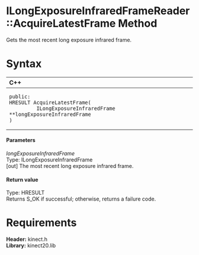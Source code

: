 ILongExposureInfraredFrameReader::AcquireLatestFrame Method  
===========================================================  

Gets the most recent long exposure infrared frame. <span id="syntaxSection"></span>

Syntax  
======  

<table>
<colgroup>
<col width="100%" />
</colgroup>
<thead>
<tr class="header">
<th align="left">C++</th>
</tr>
</thead>
<tbody>
<tr class="odd">
<td align="left"><pre><code>public:  
HRESULT AcquireLatestFrame(  
         ILongExposureInfraredFrame **longExposureInfraredFrame  
)</code></pre></td>
</tr>
</tbody>
</table>

<span id="ID4EG"></span>
#### Parameters  

*longExposureInfraredFrame*    
Type: ILongExposureInfraredFrame  
[out] The most recent long exposure infrared frame.  

<span id="ID4EP"></span>
#### Return value  

Type: HRESULT  
Returns S\_OK if successful; otherwise, returns a failure code.  

<span id="requirements"></span>

Requirements  
============  

**Header:** kinect.h  
**Library:** kinect20.lib  



<!--Please do not edit the data in the comment block below.-->
<!--
TOCTitle : AcquireLatestFrame Method
RLTitle : ILongExposureInfraredFrameReader::AcquireLatestFrame Method
KeywordK : AcquireLatestFrame method
KeywordK : ILongExposureInfraredFrameReader::AcquireLatestFrame method
KeywordF : ILongExposureInfraredFrameReader::AcquireLatestFrame
KeywordF : AcquireLatestFrame
KeywordF : Microsoft.Kinect.kinect.ILongExposureInfraredFrameReader.AcquireLatestFrame(ILongExposureInfraredFrame@)
KeywordA : M:Microsoft.Kinect.kinect.ILongExposureInfraredFrameReader.AcquireLatestFrame(ILongExposureInfraredFrame@)
AssetID : M:Microsoft.Kinect.kinect.ILongExposureInfraredFrameReader.AcquireLatestFrame(ILongExposureInfraredFrame@)
Locale : en-us
CommunityContent : 1
APIType : Managed
APILocation : 
APIName : Microsoft.Kinect.kinect.ILongExposureInfraredFrameReader::AcquireLatestFrame
TargetOS : Windows
TopicType : kbSyntax
DevLang : C++
DocSet : K4Wv2
ProjType : K4Wv2Proj
Technology : Kinect for Windows
Product : Kinect for Windows SDK v2
productversion : 20
-->
